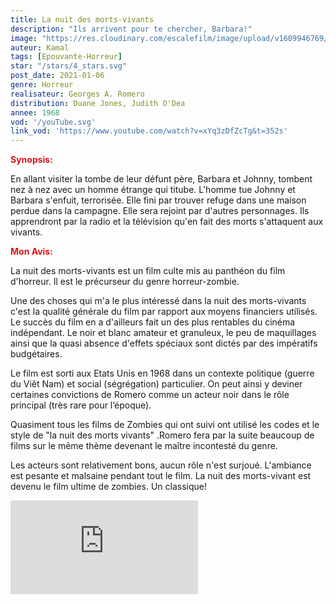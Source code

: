 ```yaml
---
title: La nuit des morts-vivants
description: "Ils arrivent pour te chercher, Barbara!"
image: "https://res.cloudinary.com/escalefilm/image/upload/v1609946769/nuitdesmortsvivants_zjbyuk.jpg"
auteur: Kamal
tags: [Epouvante-Horreur]
star: "/stars/4_stars.svg"
post_date: 2021-01-06
genre: Horreur
realisateur: Georges A. Romero
distribution: Duane Jones, Judith O'Dea
annee: 1968
vod: '/youTube.svg'
link_vod: 'https://www.youtube.com/watch?v=xYq3zDfZcTg&t=352s'
---
```

<span style="color:#db161c">**Synopsis:**</span>

En allant visiter la tombe de leur défunt père, Barbara et Johnny, tombent nez à nez avec un homme étrange qui titube. L'homme tue Johnny et Barbara s'enfuit, terrorisée.
Elle fini par trouver refuge dans une maison perdue dans la campagne. Elle sera rejoint par d'autres personnages. Ils apprendront par la radio et la télévision qu'en fait des morts s'attaquent aux vivants.

<span style="color:#db161c">**Mon Avis:**</span>

La nuit des morts-vivants est un film culte mis au panthéon du film d'horreur. Il est le précurseur du genre horreur-zombie.

Une des choses qui m'a le plus intéressé dans la nuit des morts-vivants c'est la qualité générale du film par rapport aux moyens financiers utilisés. Le succès du film en a d'ailleurs fait un des plus rentables du cinéma indépendant.
Le noir et blanc amateur et granuleux, le peu de maquillages ainsi que la quasi absence d'effets spéciaux sont dictés par des impératifs budgétaires.

Le film est sorti aux Etats Unis en 1968 dans un contexte politique (guerre du Viêt Nam) et social (ségrégation) particulier. On peut ainsi y deviner certaines convictions de Romero comme un acteur noir dans le rôle principal (très rare pour l’époque).

Quasiment tous les films de Zombies qui ont suivi ont utilisé les codes et le style de "la nuit des morts vivants" .Romero fera par la suite beaucoup de films sur le même thème devenant le maître incontesté du genre.

Les acteurs sont relativement bons, aucun rôle n'est surjoué. L'ambiance est pesante et malsaine pendant tout le film. La nuit des morts-vivant est devenu le film ultime de zombies. Un classique!

<div>
<iframe src="https://www.youtube.com/embed/MH5WQXwfWak" frameborder="0" allow="accelerometer; autoplay; clipboard-write; encrypted-media; gyroscope; picture-in-picture" allowfullscreen></iframe>
</div>